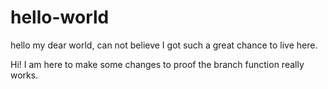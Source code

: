 # hello-world
hello my dear world, can not believe I got such a great chance to live here.

Hi! I am here to make some changes to proof the branch function really works.
